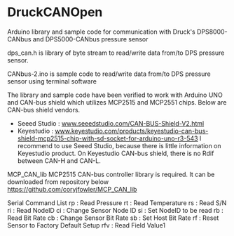 # DruckCANOpen
Arduino library and sample code for communication with Druck's DPS8000-CANbus and DPS5000-CANbus pressure sensor

dps_can.h is library of byte stream to read/write data from/to DPS pressure sensor.

CANbus-2.ino is sample code to read/write data from/to DPS pressure sensor using terminal software

The library and sample code have been verified to work with Arduino UNO and CAN-bus shield which utilizes MCP2515 and MCP2551 chips.
Below are CAN-bus shield vendors.
- Seeed Studio : www.seeedstudio.com/CAN-BUS-Shield-V2.html
- Keyestudio : www.keyestudio.com/products/keyestudio-can-bus-shield-mcp2515-chip-with-sd-socket-for-arduino-uno-r3-543
I recommend to use Seeed Studio, because there is little information on Keyestudio product. On Keyestudio CAN-bus shield, there is no
Rdif between CAN-H and CAN-L.

MCP_CAN_lib MCP2515 CAN-bus controller library is required. It can be downloaded from repository below
https://github.com/coryjfowler/MCP_CAN_lib

Serial Command List
rp : Read Pressure
rt : Read Temperature
rs : Read S/N
ri : Read NodeID
ci : Change Sensor Node ID
si : Set NodeID to be read
rb : Read Bit Rate
cb : Change Sensor Bit Rate
sb : Set Host Bit Rate
rf : Reset Sensor to Factory Default Setup
rfv : Read Field Value1
